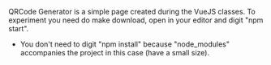 QRCode Generator is a simple page created during the VueJS classes.
To experiment you need do make download, open in your editor and digit "npm start".
* You don't need to digit "npm install" because "node_modules" accompanies the project in this case (have a small size).
